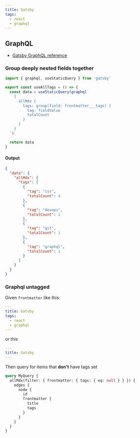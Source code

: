 ```yaml
---
title: Gatsby
tags:
  - react
  - graphql
---
```


## GraphQL

- [Gatsby GraphQL reference](https://www.gatsbyjs.org/docs/graphql-reference)

### Group deeply nested fields together

```js
import { graphql, useStaticQuery } from 'gatsby'

export const useAllTags = () => {
  const data = useStaticQuery(graphql`
    {
      allMdx {
        tags: group(field: frontmatter___tags) {
          tag: fieldValue
          totalCount
        }
      }
    }
  `)

  return data
}
```

#### Output

```json
{
  "data": {
    "allMdx": {
      "tags": [
        {
          "tag": "css",
          "totalCount": 4
        },
        {
          "tag": "devops",
          "totalCount": 1
        },
        {
          "tag": "git",
          "totalCount": 1
        },
        {
          "tag": "graphql",
          "totalCount": 1
        }
      ]
    }
  }
}
```

### Graphql untagged

Given `frontmatter` like this:

```yml
---
title: Gatsby
tags:
  - react
  - graphql
---

```

or this

```yml
---
title: Gatsby
---

```

Then query for items that **don't** have tags set

```graphql
query MyQuery {
  allMdx(filter: { frontmatter: { tags: { eq: null } } }) {
    edges {
      node {
        id
        frontmatter {
          title
          tags
        }
      }
    }
  }
}
```
